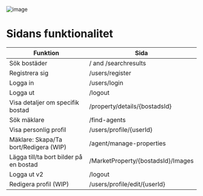 ![image](https://github.com/user-attachments/assets/284d36b2-8030-4ae1-b0df-e5681d38f6d2)

# Sidans funktionalitet

| Funktion | Sida |
| --- | --- |
| Sök bostäder | / and /searchresults |
| Registrera sig | /users/register |
| Logga in | /users/login |
| Logga ut | /logout |
| Visa detaljer om specifik bostad | /property/details/{bostadsId} |
| Sök mäklare | /find-agents |
| Visa personlig profil | /users/profile/{userId} |
| Mäklare: Skapa/Ta bort/Redigera (WIP) | /agent/manage-properties |
| Lägga till/ta bort bilder på en bostad | /MarketProperty/{bostadsId}/Images |
| Logga ut v2 | /logout |
| Redigera profil (WIP) | /users/profile/edit/{userId} |
